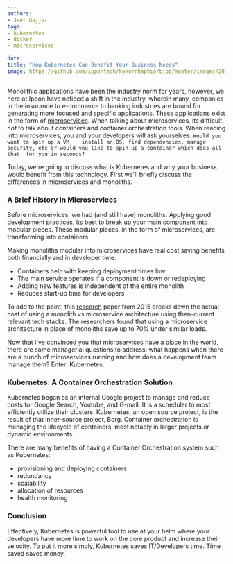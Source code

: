 ```yaml
---
authors:
- Jeet Gajjar
tags:
- kubernetes
- docker
- microservices

date: 
title: "How Kubernetes Can Benefit Your Business Needs"
image: https://github.com/ippontech/kakorrhaphio/blob/master/images/2019/6/kubernetes-image.png
---
```


Monolithic applications have been the industry norm for years, however, we here at Ippon have noticed a shift in the 
industry, wherein many, companies in the insurance to e-commerce to banking industries are bound for generating more 
focused and specific applications. These applications exist in the form of [microservices](https://blog.ippon.tech/monolithic-to-microservice-consistency-in-distributed-systems/).  When talking about microservices, its difficult _not_ to talk about containers and container orchestration tools.
When reading into microservices, you and your developers will ask yourselves: `Would you want to spin up a VM,  
install an OS, find dependencies, manage security, etc or would you like to spin up a container which does all that 
for you in seconds?`

Today, we're going to discuss what is Kubernetes and why your business would benefit from this technology. First
we'll briefly discuss the differences in microservices and monoliths.

### A Brief History in Microservices
Before microservices, we had (and still have) monoliths. Applying good development practices, its best to break up 
your main component into modular pieces. These modular pieces, in the form of microservices, are transforming into 
containers.

Making monoliths modular into microservices have real cost saving benefits both financially and in developer time:
- Containers help with keeping deployment times low 
- The main service operates if a component is down or redeploying
- Adding new features is independent of the entire monolith 
- Reduces start-up time for developers

To add to the point, this [research](https://www.researchgate.net/publication/316532483_Cost_comparison_of_running_web_applications_in_the_cloud_using_monolithic_microservice_and_AWS_Lambda_architectures) paper from 2015 breaks down the actual cost of using a monolith vs 
microservice architecture using then-current relevant tech stacks. The researchers found that using a microservice 
architecture in place of monoliths save up to 70% under similar loads.

Now that I've convinced you that microservices have a place in the world, there are some managerial questions to
address: what happens when there are a bunch of microservices running and how does a development team manage them?
Enter: Kubernetes.

### Kubernetes: A Container Orchestration Solution

Kubernetes began as an internal Google project to manage and reduce costs for Google Search, Youtube, and G-mail. It 
is a scheduler to most efficiently utilize their clusters. Kubernetes, an open source project, is the result of that 
inner-source project, Borg. Container orchestration is managing the lifecycle of containers, most notably in larger 
projects or dynamic environments. 

There are many benefits of having a Container Orchestration system such as Kubernetes:
- provisioning and deploying containers
- redundancy
- scalability
- allocation of resources
- health monitoring

### Conclusion
Effectively, Kubernetes is powerful tool to use at your helm where your developers have more time to work on the core
 product and increase their velocity. To put it more simply, Kubernetes saves IT/Developers time. Time saved saves 
 money.